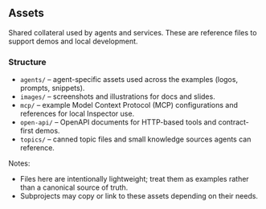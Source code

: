 ## Assets

Shared collateral used by agents and services. These are reference files to support demos and local development.

### Structure

- `agents/` – agent-specific assets used across the examples (logos, prompts, snippets).
- `images/` – screenshots and illustrations for docs and slides.
- `mcp/` – example Model Context Protocol (MCP) configurations and references for local Inspector use.
- `open-api/` – OpenAPI documents for HTTP-based tools and contract-first demos.
- `topics/` – canned topic files and small knowledge sources agents can reference.

Notes:

- Files here are intentionally lightweight; treat them as examples rather than a canonical source of truth.
- Subprojects may copy or link to these assets depending on their needs.
